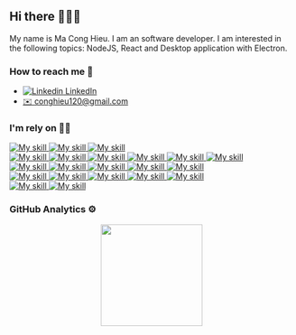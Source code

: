 ## Hi there 👋👋👋
My name is Ma Cong Hieu. I am an software developer. I am interested in the following topics: NodeJS, React and Desktop application with Electron.

### How to reach me 💬
- [![Linkedin](https://i.stack.imgur.com/gVE0j.png) LinkedIn](https://www.linkedin.com/in/hieumc/)
- <a href="mailto:webmaster@example.com">✉️ conghieu120@gmail.com</a>

### I'm rely on 👨‍💻
<a href="#">
    <img src="https://img.shields.io/badge/HTML5%20-%23E34F26.svg?style=for-the-badge&logo=html5&logoColor=white" alt="My skill"/>
</a>
<a href="#">
    <img src="https://img.shields.io/badge/CSS%20-%231572B6.svg?style=for-the-badge&logo=css3&logoColor=white" alt="My skill"/>
</a>
<a href="#">
    <img src="https://img.shields.io/badge/JavaScript%20-%23F7DF1E.svg?style=for-the-badge&logo=javascript&logoColor=black" alt="My skill"/>
</a>
<br>
<a href="#">
    <img src="https://img.shields.io/badge/Typescript%20-%23F7DF1E.svg?style=for-the-badge&logo=typescript&logoColor=blue" alt="My skill"/>
</a>
<a href="#">
    <img src="https://img.shields.io/badge/ReactJS%20-%23F7DF1E.svg?style=for-the-badge&logo=react&logoColor=blue" alt="My skill"/>
</a>
<a href="#">
    <img src="https://img.shields.io/badge/NodeJS%20-%23F7DF1E.svg?style=for-the-badge&logo=v8&logoColor=blue" alt="My skill"/>
</a>
<a href="#">
    <img src="https://img.shields.io/badge/KoaJS%20-%23F7DF1E.svg?style=for-the-badge&logo=koa&logoColor=black" alt="My skill"/>
</a>
<a href="#">
    <img src="https://img.shields.io/badge/Express%20-%23F7DF1E.svg?style=for-the-badge&logo=express&logoColor=black" alt="My skill"/>
</a>
<a href="#">
    <img src="https://img.shields.io/badge/Electron%20-%23F7DF1E.svg?style=for-the-badge&logo=electron&logoColor=black" alt="My skill"/>
</a>
<br>
<a href="#">
    <img src="https://img.shields.io/badge/sql%20-%23F7DF1E.svg?style=for-the-badge&logo=mysql&logoColor=green" alt="My skill"/>
</a>
<a href="#">
    <img src="https://img.shields.io/badge/docker%20-%23F7DF1E.svg?style=for-the-badge&logo=docker&logoColor=green" alt="My skill"/>
</a>
<a href="#">
    <img src="https://img.shields.io/badge/linux%20-%23F7DF1E.svg?style=for-the-badge&logo=linux&logoColor=green" alt="My skill"/>
</a>
<a href="#">
    <img src="https://img.shields.io/badge/Puppeteer%20-%23F7DF1E.svg?style=for-the-badge&logo=Puppeteer&logoColor=green" alt="My skill"/>
</a>
<a href="#">
    <img src="https://img.shields.io/badge/Playwright%20-%23F7DF1E.svg?style=for-the-badge&logo=Playwright&logoColor=green" alt="My skill"/>
</a>
<br>
<a href="#">
    <img src="https://img.shields.io/badge/Tailwind%20-%23F7DF1E.svg?style=for-the-badge&logo=tailwindcss&logoColor=green" alt="My skill"/>
</a>
<a href="#">
    <img src="https://img.shields.io/badge/Bootstrap_CSS%20-%23F7DF1E.svg?style=for-the-badge&logo=bootstrap&logoColor=green" alt="My skill"/>
</a>
<a href="#">
    <img src="https://img.shields.io/badge/AntDesign%20-%23F7DF1E.svg?style=for-the-badge&logo=antdesign&logoColor=green" alt="My skill"/>
</a>
<a href="#">
    <img src="https://img.shields.io/badge/Material_UI%20-%23F7DF1E.svg?style=for-the-badge&logo=mui&logoColor=green" alt="My skill"/>
</a>
<a href="#">
    <img src="https://img.shields.io/badge/Maintine_UI%20-%23F7DF1E.svg?style=for-the-badge&logo=mantine&logoColor=green" alt="My skill"/>
</a>
<br>
<a href="#">
    <img src="https://img.shields.io/badge/jira%20-%23F7DF1E.svg?style=for-the-badge&logo=jira&logoColor=green" alt="My skill"/>
</a>
<a href="#">
    <img src="https://img.shields.io/badge/trello%20-%23F7DF1E.svg?style=for-the-badge&logo=trello&logoColor=green" alt="My skill"/>
</a>

### GitHub Analytics ⚙️ &nbsp;

<p align="center">
    <a href="https://github.com/conghieu120">
    <!-- <img height="180em" src="https://github-readme-stats-eight-theta.vercel.app/api?username=AVS1508&show_icons=true&theme=algolia&include_all_commits=true&count_private=true"/> -->
    <img height="180em" src="https://github-readme-stats-eight-theta.vercel.app/api/top-langs/?username=conghieu120&layout=compact&langs_count=8&theme=algolia"/>
    </a>
</p>